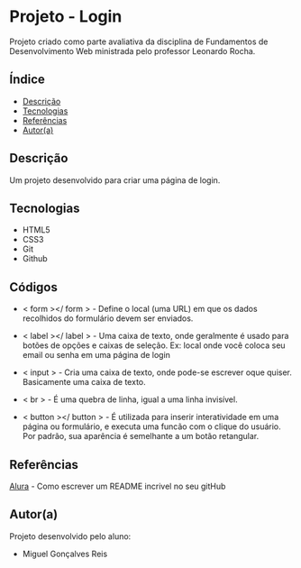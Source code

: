 # Projeto - Login
 
Projeto criado como parte avaliativa da disciplina de Fundamentos de Desenvolvimento Web ministrada pelo professor Leonardo Rocha.
 
## Índice
* [Descrição](#descrição)
* [Tecnologias](#tecnologias)
* [Referências](#referências)
* [Autor(a)](#autora)
 
## Descrição
 
Um projeto desenvolvido para criar uma página de login.
 
 
## Tecnologias
 
* HTML5
* CSS3
* Git
* Github
 
## Códigos
 
* < form ></ form > - Define o local (uma URL) em que os dados recolhidos do formulário devem ser enviados.
 
* < label ></ label > - Uma caixa de texto, onde geralmente é usado para botões de opções e caixas de seleção. Ex: local onde você coloca seu email ou senha em uma página de login
 
* < input > - Cria uma caixa de texto, onde pode-se escrever oque quiser. Basicamente uma caixa de texto.
 
* < br > - É uma quebra de linha, igual a uma linha invisível.
 
* < button ></ button > - É utilizada para inserir interatividade em uma página ou formulário, e executa uma funcão com o clique do usuário. Por padrão, sua aparência é semelhante a um botão retangular.
 
## Referências
 
[Alura](https://www.alura.com.br/artigos/escrever-bom-readme) - Como escrever um README incrivel no seu gitHub
 
## Autor(a)
 
Projeto desenvolvido pelo aluno:
 * Miguel Gonçalves Reis